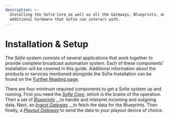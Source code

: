 ```yaml
---
description: >-
  Installing the Sofie Core as well as all the Gateways, Blueprints, and
  additional hardware that Sofie can interact with.
---
```


# Installation & Setup

The _Sofie_ system consists of several applications that work together to provide complete broadcast automation system. Each of these components' installation will be covered in this guide. Additional information about the products or services mentioned alongside the Sofie Installation can be found on the [Further Reading page](../../resources).

There are four minimum required components to get a Sofie system up and running. First you need the [_Sofie Core_](installing-sofie-server-core), which is the brains of the operation. Then a set of [_Blueprints_](installing-blueprints) __to handle and interpret incoming and outgoing data. Next, an [_Ingest Gateway_](installing-a-gateway/rundown-or-newsroom-system-connection/) __to fetch the data for the Blueprints. Then finally, a [_Playout Gateway_](installing-a-gateway/playout-gateway) to send the data to your playout device of choice.

